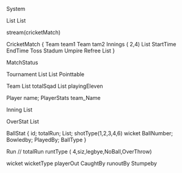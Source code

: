 System

List<CricketTeam>
List<Matches>


stream(cricketMatch) 

CricketMatch
{
Team team1
Team tam2
Innings ( 2,4)
List<MatchStatus>
StartTime
EndTime
Toss
Stadum
Umpire
Refree
List<Commentrator>
}

MatchStatus


Tournament
List<Team>
List<Match>
Pointtable


Team
List<playaer> totalSqad
List<Player> playingEleven

Player
name;
PlayerStats
team_Name

Inning
List<OverStat>



OverStat
List<BallStat>

BallStat
{
id;
totalRun;
List<Run>;
shotType(1,2,3,4,6)
wicket
BallNumber;
Bowledby;
PlayedBy;
BallType
}

Run
// totalRun
runtType ( 4,siz,legbye,NoBall,OverThrow)

wicket
wicketType
playerOut
CaughtBy
runoutBy
Stumpeby



